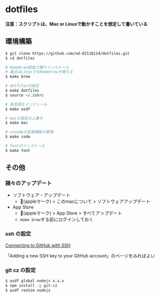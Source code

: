 # dotfiles

**注意：スクリプトは、Mac or Linuxで動かすことを想定して書いている**

## 環境構築

```sh
$ git clone https://github.com/nd-02110114/dotfiles.git
$ cd dotfiles

# Homebrew経由で諸々インストール 
# 最近はLinuxでもHomebrewが使える
$ make brew

# dotfilesの設定
$ make dotfiles
$ source ~/.zshrc

# 各言語をインストール
$ make asdf

# macの設定の上書き
$ make mac

# vscodeの拡張機能の管理
$ make code

# fontのインストール
$ make font
```

## その他

### 諸々のアップデート
- ソフトウェア・アップデート
  - (appleマーク) > このmacについて > ソフトウェアアップデート
- App Store
  - (appleマーク) > App Store > すべてアップデート
  - `make brew`する前にログインしておく

### ssh の設定

[Connecting to GitHub with SSH](https://docs.github.com/en/github/authenticating-to-github/connecting-to-github-with-ssh)

「Adding a new SSH key to your GitHub account」のページをみればよい

### git cz の設定

```sh
$ asdf global nodejs x.x.x
$ npm install -g git-cz
$ asdf reshim nodejs
```
